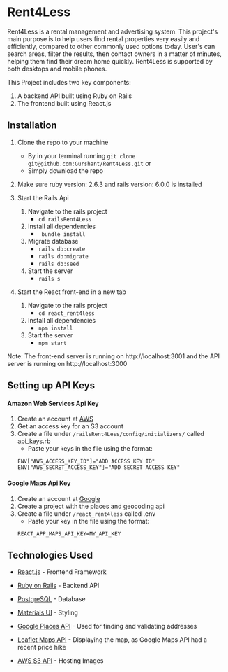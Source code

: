 # Rent4Less

Rent4Less is a rental management and advertising system. This project's main purpose is to help users find rental properties very easily and efficiently, compared to other commonly used options today. User's can search areas, filter the results, then contact owners in a matter of minutes, helping them find their dream home quickly. Rent4Less is supported by both desktops and mobile phones.

This Project includes two key components: 
1. A backend API built using Ruby on Rails
2. The frontend built using React.js

## Installation
1. Clone the repo to your machine 
    * By in your terminal running  ```git clone git@github.com:Gurshant/Rent4Less.git``` or
    * Simply download the repo
2. Make sure ruby version: 2.6.3 and rails version: 6.0.0 is installed

3. Start the Rails Api
    1. Navigate to the rails project 
        * ```cd railsRent4Less```
    2. Install all dependencies
        * ``` bundle install```
    3. Migrate database
        * ```rails db:create ```
        * ```rails db:migrate ```
        * ```rails db:seed ```
    4. Start the server
         * ```rails s```
4. Start the React front-end in a new tab
    1. Navigate to the rails project 
        * ```cd react_rent4less```
    2. Install all dependencies
        * ```npm install```
    3. Start the server
        * ```npm start```
        
Note: The front-end server is running on http://localhost:3001 and the API server is running on http://localhost:3000

## Setting up API Keys

#### Amazon Web Services Api Key
1. Create an account at [AWS](https://signin.aws.amazon.com/signin?redirect_uri=https%3A%2F%2Fconsole.aws.amazon.com%2Fconsole%2Fhome%3Fstate%3DhashArgs%2523%26isauthcode%3Dtrue&client_id=arn%3Aaws%3Aiam%3A%3A015428540659%3Auser%2Fhomepage&forceMobileApp=0) 
2. Get an access key for an S3 account
3. Create a file under ```/railsRent4Less/config/initializers/``` called api_keys.rb  
    * Paste your keys in the file using the format:
    ```
    ENV["AWS_ACCESS_KEY_ID"]="ADD ACCESS KEY ID"
    ENV["AWS_SECRET_ACCESS_KEY"]="ADD SECRET ACCESS KEY"
    ```
    
#### Google Maps Api Key
1. Create an account at [Google](console.cloud.google.com/home) 
2. Create a project with the places and geocoding api
3. Create a file under ```/react_rent4less``` called .env
    * Paste your key in the file using the format:
    ```
    REACT_APP_MAPS_API_KEY=MY_API_KEY
    ```
## Technologies Used

* [React.js](https://reactjs.org) - Frontend Framework

* [Ruby on Rails](https://rubyonrails.org) - Backend API

* [PostgreSQL](https://www.postgresql.org) - Database

* [Materials UI](https://material-ui.com) - Styling  

* [Google Places API](https://cloud.google.com/maps-platform/places/?utm_source=google&utm_medium=cpc&utm_campaign=FY18-Q2-global-demandgen-paidsearchonnetworkhouseads-cs-maps_contactsal_saf&utm_content=text-ad-none-none-DEV_c-CRE_315916117565-ADGP_Hybrid+%7C+AW+SEM+%7C+BKWS+~+Google+Maps+Places+API-KWID_43700039136946099-kwd-22859391737-userloc_9001503&utm_term=KW_google%20places%20api-ST_google+places+api&gclid=EAIaIQobChMIzq7it6XB6AIV7B-tBh2i1g9sEAAYASAAEgJXA_D_BwE) - Used for finding and validating addresses

* [Leaflet Maps API](https://leafletjs.com) - Displaying the map, as Google Maps API had a recent price hike

* [AWS S3 API](https://aws.amazon.com/s3/?sc_channel=PS&sc_campaign=acquisition_CA&sc_publisher=google&sc_medium=ACQ-P%7CPS-GO%7CBrand%7CDesktop%7CSU%7CStorage%7CS3%7CCA%7CEN%7CText&sc_content=s3_e&sc_detail=aws%20s3&sc_category=Storage&sc_segment=293634539894&sc_matchtype=e&sc_country=CA&s_kwcid=AL!4422!3!293634539894!e!!g!!aws%20s3&ef_id=EAIaIQobChMIjNnwxqXB6AIVhspkCh2v5AaUEAAYASAAEgLfcvD_BwE:G:s) - Hosting Images
